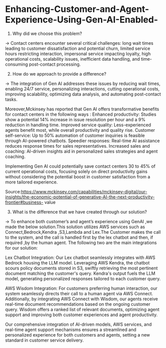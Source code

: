 # Enhancing-Customer-and-Agent-Experience-Using-Gen-AI-Enabled-

1) Why did we choose this problem?


-> Contact centers encounter several critical challenges: long wait times leading to customer dissatisfaction and potential churn, limited service hours 
   restricting interaction, impersonal service impacting loyalty, high operational costs, scalability issues, inefficient data handling, and time-consuming 
   post-contact processing. 

2) How do we approach to provide a difference?

-> The integration of Gen AI addresses these issues by reducing wait times, enabling 24/7 service, personalizing interactions, cutting operational costs, 
   improving scalability, optimizing data analysis, and automating post-contact tasks.

   Moreover,Mckinsey has reported that Gen AI offers transformative benefits for contact centers in the following ways : 
     Enhanced productivity: Studies show a potential 14% increase in issue resolution per hour and a 9% reduction in handling time. 
     Improved service quality: Less-experienced agents benefit most, while overall productivity and quality rise. 
     Customer self-service: Up to 50% automation of customer inquiries is feasible through AI-powered chatbots. 
     Speedier responses: Real-time AI assistance reduces response times for sales representatives. Increased sales and coaching: AI-driven insights aid in 
     personalized sales strategies and agent coaching.

   Implementing Gen AI could potentially save contact centers 30 to 45% of current operational costs, focusing solely on direct productivity gains without 
   considering the potential boost in customer satisfaction from a more tailored experience.

   Source:https://www.mckinsey.com/capabilities/mckinsey-digital/our-insights/the-economic-potential-of-generative-AI-the-next-productivity-frontier#business- 
   value

3) What is the difference that we have created through our solution?

-> To enhance both customer’s and agent’s experience using GenAI ,we made the below solution.This solution utilizes AWS services such as 
   Connect,Bedrock,Kendra ,S3,Lambda and Lex.The Customer makes the call to the system, and the call is handled first by the lex chatbot and then, if 
   required ,by the human agent. The following two are the main integrations for our solution:

   Lex Chatbot Integration: Our Lex chatbot seamlessly integrates with AWS Bedrock housing the LLM model. Leveraging AWS Kendra, the chatbot scours policy 
   documents stored in S3, swiftly retrieving the most pertinent document matching the customer's query. Kendra's output fuels the LLM model, generating 
   personalized responses tailored to each customer query. 

   AWS Wisdom Integration: For customers preferring human interaction, our system seamlessly directs their call to a human agent via AWS Connect. 
   Additionally, by integrating AWS Connect with Wisdom, our agents receive real-time document recommendations based on the ongoing customer query. Wisdom 
   offers a ranked list of relevant documents, optimizing agent support and improving both customer experiences and agent productivity. 

   Our comprehensive integration of AI-driven models, AWS services, and real-time agent support mechanisms ensures a streamlined and personalized experience 
   for both customers and agents, setting a new standard in customer service delivery.     

